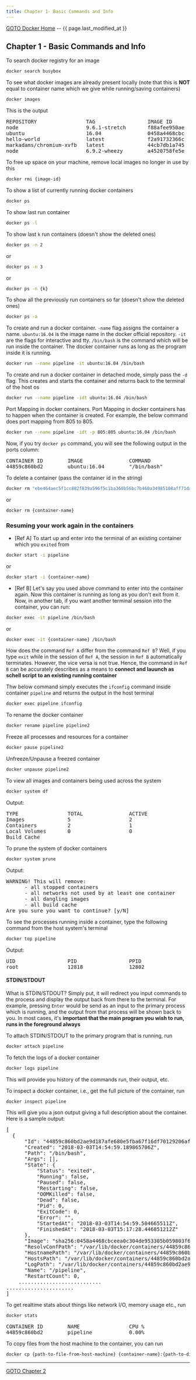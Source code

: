 ```yaml
---
title: Chapter 1- Basic Commands and Info
---
```


[GOTO Docker Home](/dev-tech/docker) -- {{ page.last_modified_at }}

## Chapter 1 - Basic Commands and Info

To search docker registry for an image  

~~~bash
docker search busybox
~~~

To see what docker images are already present locally (note that this is <b>NOT</b> equal to container name which we give while running/saving containers)  

~~~bash
docker images
~~~

This is the output
<pre>
REPOSITORY                TAG                 IMAGE ID            CREATED             SIZE
node                      9.6.1-stretch       f88afee950ae        7 days ago          891MB
ubuntu                    16.04               0458a4468cbc        5 weeks ago         112MB
hello-world               latest              f2a91732366c        3 months ago        1.85kB
markadams/chromium-xvfb   latest              44cb7db1a745        6 months ago        543MB
node                      6.9.2-wheezy        a4520758fe5e        14 months ago       507MB
</pre>

To free up space on your machine, remove local images no longer in use by this
  
~~~bash
docker rmi {image-id}
~~~

To show a list of currently running docker containers

~~~bash
docker ps
~~~

To show last run container

~~~bash
docker ps -l
~~~

To show last `k` run containers (doesn't show the deleted ones)

~~~bash
docker ps -n 2
~~~
or

~~~bash
docker ps -n 3
~~~
or

~~~bash
docker ps -n {k}
~~~


To show all the previously run containers so far (doesn't show the deleted ones)

~~~bash
docker ps -a
~~~

To create and run a docker container. ``-name`` flag assigns the container a name. ``ubuntu:16.04`` is the image name in the docker official repository. ``-it`` are the flags for interactive and tty. ``/bin/bash`` is the command which will be run inside the container. The docker container runs as long as the program inside it is running.

~~~bash
docker run --name pipeline -it ubuntu:16.04 /bin/bash
~~~

To create and run a docker container in detached mode, simply pass the `-d` flag. This creates and starts the container and returns back to the terminal of the host os

~~~bash
docker run --name pipeline -idt ubuntu:16.04 /bin/bash
~~~

Port Mapping in docker containers. Port Mapping in docker containers has to happen when the container is created. For example, the below command does port mapping from 805 to 805.

~~~bash
docker run --name pipeline -idt -p 805:805 ubuntu:16.04 /bin/bash
~~~

Now, if you try `docker ps` command, you will see the following output in the ports column:

<pre>
CONTAINER ID        IMAGE               COMMAND             CREATED             STATUS              PORTS                  NAMES
44859c860bd2        ubuntu:16.04        "/bin/bash"         4 seconds ago       Up 3 seconds        0.0.0.0:805->805/tcp   pipeline
</pre>

To delete a container (pass the container id in the string)

~~~bash
docker rm "ebe464aec5f1cc882f839a596f5c1ba360b56bc7b460a34985108aff71da5550"
~~~ 
or 

~~~bash
docker rm {container-name}
~~~

### Resuming your work again in the containers

- [Ref A] To start up and enter into the terminal of an existing container which you `exited` from

~~~bash
docker start -i pipeline
~~~
or 

~~~bash
docker start -i {container-name}
~~~

- [Ref B] Let's say you used above command to enter into the container again. Now this container is running as long as you don't exit from it. Now, in another tab, if you want another terminal session into the container, you can run:

~~~bash
docker exec -it pipeline /bin/bash
~~~ 
or 

~~~bash
docker exec -it {container-name} /bin/bash
~~~

How does the command `Ref A` differ from the command `Ref B`? Well, if you type `exit` while in the session of `Ref A`, the session in `Ref B` automatically terminates. However, the vice versa is not true. Hence, the command in `Ref B` can be accurately describes as a means to **connect and lauunch as schell script to an existing running container**

Thw below command simply executes the `ifconfig` command inside container `pipeline` and returns the output in the host terminal

~~~bash
docker exec pipeline ifconfig
~~~

To rename the docker container

~~~bash
docker rename pipeline pipeline2
~~~

Freeze all processes and resources for a container

~~~bash
docker pause pipeline2
~~~

Unfreeze/Unpause a freezed container

~~~bash
docker unpause pipeline2
~~~

To view all images and containers being used across the system

~~~bash
docker system df
~~~
Output:
<pre>
TYPE                TOTAL               ACTIVE              SIZE                RECLAIMABLE
Images              5                   2                   2.054GB             1.942GB (94%)
Containers          2                   1                   56.29MB             0B (0%)
Local Volumes       0                   0                   0B                  0B
Build Cache                                                 0B                  0B
</pre>

To prune the system of docker containers

~~~bash
docker system prune
~~~

Output:
<pre>
WARNING! This will remove:
      - all stopped containers
      - all networks not used by at least one container
      - all dangling images
      - all build cache
Are you sure you want to continue? [y/N]
</pre>

To see the processes running inside a container, type the following command from the host system's terminal

~~~bash
docker top pipeline
~~~
Output:
<pre>
UID                 PID                 PPID                C                   STIME               TTY                 TIME                CMD
root                12818               12802               0                   20:24               pts/0               00:00:00            /bin/bash
</pre>

#### STDIN/STDOUT
What is STDIN/STDOUT?
Simply put, it will redirect you input commands to the process and display the output back from there to the terminal. For example, pressing `Enter` would be send as an input to the primary process which is running, and the output from that process will be shown back to you. In most cases, it's **important that the main program you wish to run, runs in the foreground always**

To attach STDIN/STDOUT to the primary program that is running, run

~~~bash
docker attach pipeline
~~~

To fetch the logs of a docker container

~~~bash
docker logs pipeline
~~~
This will provide you history of the commands run, their output, etc.

To inspect a docker container, i.e., get the full picture of the container, run

~~~bash
docker inspect pipeline
~~~
This will give you a json output giving a full description about the container. Here is a sample output:
<pre>
[
  {
      "Id": "44859c860bd2ae9d187afe680e5fba67f16df70129206af962348133324caf76",
      "Created": "2018-03-03T14:54:59.189865706Z",
      "Path": "/bin/bash",
      "Args": [],
      "State": {
          "Status": "exited",
          "Running": false,
          "Paused": false,
          "Restarting": false,
          "OOMKilled": false,
          "Dead": false,
          "Pid": 0,
          "ExitCode": 0,
          "Error": "",
          "StartedAt": "2018-03-03T14:54:59.504665511Z",
          "FinishedAt": "2018-03-03T15:17:28.446851212Z"
      },
      "Image": "sha256:0458a4468cbceea0c304de953305b059803f67693bad463dcbe7cce2c91ba670",
      "ResolvConfPath": "/var/lib/docker/containers/44859c860bd2ae9d187afe680e5fba67f16df70129206af962348133324caf76/resolv.conf",
      "HostnamePath": "/var/lib/docker/containers/44859c860bd2ae9d187afe680e5fba67f16df70129206af962348133324caf76/hostname",
      "HostsPath": "/var/lib/docker/containers/44859c860bd2ae9d187afe680e5fba67f16df70129206af962348133324caf76/hosts",
      "LogPath": "/var/lib/docker/containers/44859c860bd2ae9d187afe680e5fba67f16df70129206af962348133324caf76/44859c860bd2ae9d187afe680e5fba67f16df70129206af962348133324caf76-json.log",
      "Name": "/pipeline",
      "RestartCount": 0,
    ...........................
......................
]
</pre>

To get realtime stats about things like network I/O, memory usage etc., run

~~~bash
docker stats
~~~

<pre>
CONTAINER ID        NAME                CPU %               MEM USAGE / LIMIT   MEM %               NET I/O             BLOCK I/O           PIDS
44859c860bd2        pipeline            0.00%               468KiB / 15.55GiB   0.00%               6.53kB / 0B         0B / 0B             1
</pre>

To copy files from the host machine to the container, you can run

~~~bash
docker cp {path-to-file-from-host-machine} {container-name}:{path-to-dir-to-copy-to}
~~~

---

[GOTO Chapter 2](/dev-tech/docker/chapter-2)